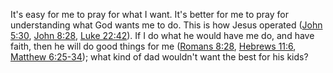 It's easy for me to pray for what I want. It's better for me to pray for
understanding what God wants me to do. This is how Jesus operated ([John
5:30][John 5:30], [John 8:28][John 8:28], [Luke 22:42][Luke 22:42]). If I do
what he would have me do, and have faith, then he will do good things for me
([Romans 8:28][Romans 8:28], [Hebrews 11:6][Hebrews 11:6],
[Matthew 6:25-34][Matthew 6:25-34]); what kind of dad wouldn't want the best
for his kids?


[John 5:30]: https://www.blueletterbible.org/nasb/John/5/30 "(NET) 5:30 I can do nothing on my own initiative. Just as I hear, I judge, and my judgment is just, because I do not seek my own will, but the will of the one who sent me. "
[John 8:28]: https://www.blueletterbible.org/nasb/John/8/28 "(NET) 8:28 Then Jesus said, “When you lift up the Son of Man, then you will know that I am he, and I do nothing on my own initiative, but I speak just what the Father taught me. "
[Luke 22:42]: https://www.blueletterbible.org/nasb/Luke/22/42 "(NET) 22:42 “Father, if you are willing, take this cup away from me. Yet not my will but yours be done.” "
[Romans 8:28]: https://www.blueletterbible.org/nasb/Romans/8/28 "(NET) 8:28 And we know that all things work together for good for those who love God, who are called according to his purpose, "
[Hebrews 11:6]: https://www.blueletterbible.org/nasb/Hebrews/11/6 "(NET) 11:6 Now without faith it is impossible to please him, for the one who approaches God must believe that he exists and that he rewards those who seek him. "
[Matthew 6:25-34]: https://www.blueletterbible.org/nasb/Matthew/6/25-34 "(NET) Do Not Worry6:25 “Therefore I tell you, do not worry about your life, what you will eat or drink, or about your body, what you will wear. Isn’t there more to life than food and more to the body than clothing? 26 Look at the birds in the sky: They do not sow, or reap, or gather into barns, yet your heavenly Father feeds them. Aren’t you more valuable than they are? 27 And which of you by worrying can add even one hour to his life? 28 Why do you worry about clothing? Think about how the flowers of the field grow; they do not work or spin. 29 Yet I tell you that not even Solomon in all his glory was clothed like one of these! 30 And if this is how God clothes the wild grass, which is here today and tomorrow is tossed into the fire to heat the oven, won’t he clothe you even more, you people of little faith? 31 So then, don’t worry saying, ‘What will we eat?’ or ‘What will we drink?’ or ‘What will we wear?’ 32 For the unconverted pursue these things, and your heavenly Father knows that you need them. 33 But above all pursue his kingdom and righteousness, and all these things will be given to you as well. 34 So then, do not worry about tomorrow, for tomorrow will worry about itself. Today has enough trouble of its own. "
